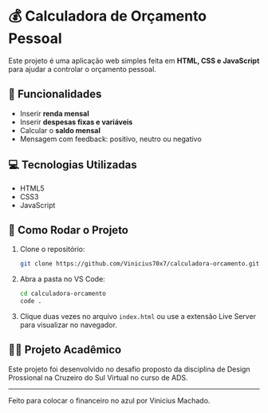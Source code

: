 # 💰 Calculadora de Orçamento Pessoal

Este projeto é uma aplicação web simples feita em **HTML, CSS e JavaScript** para ajudar a controlar o orçamento pessoal.

## 🚀 Funcionalidades

- Inserir **renda mensal**
- Inserir **despesas fixas e variáveis**
- Calcular o **saldo mensal**
- Mensagem com feedback: positivo, neutro ou negativo

## 💻 Tecnologias Utilizadas

- HTML5
- CSS3
- JavaScript 

## 📁 Como Rodar o Projeto

1. Clone o repositório:
   ```bash
   git clone https://github.com/Vinicius70x7/calculadora-orcamento.git
   ```

2. Abra a pasta no VS Code:
   ```bash
   cd calculadora-orcamento
   code .
   ```

3. Clique duas vezes no arquivo `index.html` ou use a extensão Live Server para visualizar no navegador.

## 🧑‍🎓 Projeto Acadêmico

Este projeto foi desenvolvido no desafio proposto da disciplina de Design Prossional na Cruzeiro do Sul Virtual no curso de ADS.

---

Feito para colocar o financeiro no azul por Vinicius Machado.
